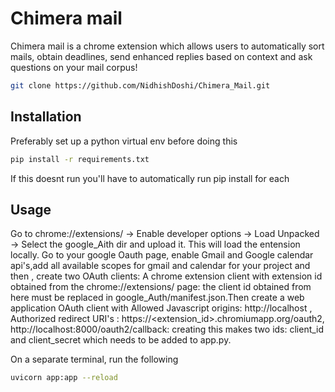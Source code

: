 # Chimera mail

Chimera mail is a chrome extension which allows users to automatically sort mails, obtain deadlines, send enhanced replies based on context and ask questions on your mail corpus!
```bash
git clone https://github.com/NidhishDoshi/Chimera_Mail.git
```

## Installation

Preferably set up a python virtual env before doing this
```bash
pip install -r requirements.txt
```
If this doesnt run you'll have to automatically run pip install <package-name> for each 

## Usage

Go to chrome://extensions/ -> Enable developer options -> Load Unpacked -> Select the google_Aith dir and upload it. This will load the entension locally.
Go to your google Oauth page, enable Gmail and Google calendar api's,add all available scopes for gmail and calendar for your project and then , create two OAuth clients: A chrome extension client with extension id obtained from the chrome://extensions/ page: the client id obtained from here must be replaced in google_Auth/manifest.json.Then 
create a web application OAuth client with Allowed Javascript origins: http://localhost , Authorized redirect URI's : https://<extension_id>.chromiumapp.org/oauth2, http://localhost:8000/oauth2/callback: creating this makes two ids: client_id and client_secret which needs to be added to app.py.


On a separate terminal, run the following
```bash
uvicorn app:app --reload
```
